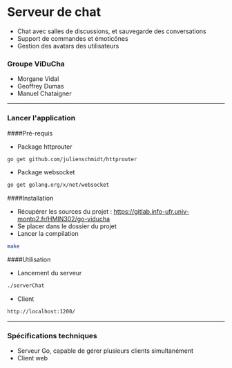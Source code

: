 # Serveur de chat
* Chat avec salles de discussions, et sauvegarde des conversations
* Support de commandes et émoticônes
* Gestion des avatars des utilisateurs

### Groupe ViDuCha

* Morgane Vidal
* Geoffrey Dumas
* Manuel Chataigner

---

### Lancer l'application

####Pré-requis

* Package httprouter
```bash
go get github.com/julienschmidt/httprouter
```

* Package websocket
```bash
go get golang.org/x/net/websocket
```

####Installation

* Récupérer les sources du projet : https://gitlab.info-ufr.univ-montp2.fr/HMIN302/go-viducha
* Se placer dans le dossier du projet
* Lancer la compilation
```bash
make
```
####Utilisation

* Lancement du serveur
```bash
./serverChat
```

* Client
```bash
http://localhost:1200/
```

---

### Spécifications techniques

* Serveur Go, capable de gérer plusieurs clients simultanément
* Client web